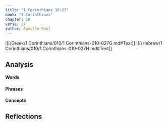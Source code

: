 ```yaml
---
title: "1 Corinthians 10:27"
book: "1 Corinthians"
chapter: 10
verse: 27
author: Apostle Paul
---
```

![[/Greek/1 Corinthians/010/1 Corinthians-010-027G.md#Text]]
![[/Hebrew/1 Corinthians/010/1 Corinthians-010-027H.md#Text]]

## Analysis

#### Words

#### Phrases

#### Concepts

## Reflections

